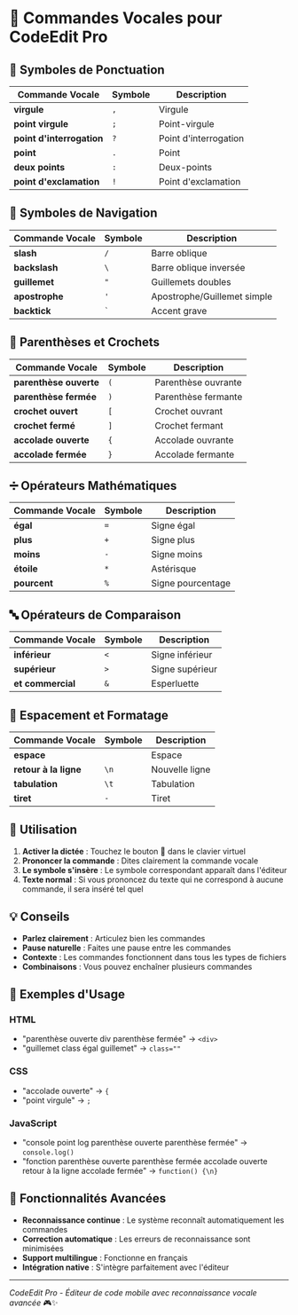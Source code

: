 # 🎤 Commandes Vocales pour CodeEdit Pro

## 📝 Symboles de Ponctuation

| Commande Vocale | Symbole | Description |
|----------------|---------|-------------|
| **virgule** | `,` | Virgule |
| **point virgule** | `;` | Point-virgule |
| **point d'interrogation** | `?` | Point d'interrogation |
| **point** | `.` | Point |
| **deux points** | `:` | Deux-points |
| **point d'exclamation** | `!` | Point d'exclamation |

## 🔗 Symboles de Navigation

| Commande Vocale | Symbole | Description |
|----------------|---------|-------------|
| **slash** | `/` | Barre oblique |
| **backslash** | `\` | Barre oblique inversée |
| **guillemet** | `"` | Guillemets doubles |
| **apostrophe** | `'` | Apostrophe/Guillemet simple |
| **backtick** | `` ` `` | Accent grave |

## 📐 Parenthèses et Crochets

| Commande Vocale | Symbole | Description |
|----------------|---------|-------------|
| **parenthèse ouverte** | `(` | Parenthèse ouvrante |
| **parenthèse fermée** | `)` | Parenthèse fermante |
| **crochet ouvert** | `[` | Crochet ouvrant |
| **crochet fermé** | `]` | Crochet fermant |
| **accolade ouverte** | `{` | Accolade ouvrante |
| **accolade fermée** | `}` | Accolade fermante |

## ➗ Opérateurs Mathématiques

| Commande Vocale | Symbole | Description |
|----------------|---------|-------------|
| **égal** | `=` | Signe égal |
| **plus** | `+` | Signe plus |
| **moins** | `-` | Signe moins |
| **étoile** | `*` | Astérisque |
| **pourcent** | `%` | Signe pourcentage |

## 🔤 Opérateurs de Comparaison

| Commande Vocale | Symbole | Description |
|----------------|---------|-------------|
| **inférieur** | `<` | Signe inférieur |
| **supérieur** | `>` | Signe supérieur |
| **et commercial** | `&` | Esperluette |

## 📏 Espacement et Formatage

| Commande Vocale | Symbole | Description |
|----------------|---------|-------------|
| **espace** | ` ` | Espace |
| **retour à la ligne** | `\n` | Nouvelle ligne |
| **tabulation** | `\t` | Tabulation |
| **tiret** | `-` | Tiret |

## 🎯 Utilisation

1. **Activer la dictée** : Touchez le bouton 🎤 dans le clavier virtuel
2. **Prononcer la commande** : Dites clairement la commande vocale
3. **Le symbole s'insère** : Le symbole correspondant apparaît dans l'éditeur
4. **Texte normal** : Si vous prononcez du texte qui ne correspond à aucune commande, il sera inséré tel quel

## 💡 Conseils

- **Parlez clairement** : Articulez bien les commandes
- **Pause naturelle** : Faites une pause entre les commandes
- **Contexte** : Les commandes fonctionnent dans tous les types de fichiers
- **Combinaisons** : Vous pouvez enchaîner plusieurs commandes

## 🔧 Exemples d'Usage

### HTML
- "parenthèse ouverte div parenthèse fermée" → `<div>`
- "guillemet class égal guillemet" → `class=""`

### CSS
- "accolade ouverte" → `{`
- "point virgule" → `;`

### JavaScript
- "console point log parenthèse ouverte parenthèse fermée" → `console.log()`
- "fonction parenthèse ouverte parenthèse fermée accolade ouverte retour à la ligne accolade fermée" → `function() {\n}`

## 🚀 Fonctionnalités Avancées

- **Reconnaissance continue** : Le système reconnaît automatiquement les commandes
- **Correction automatique** : Les erreurs de reconnaissance sont minimisées
- **Support multilingue** : Fonctionne en français
- **Intégration native** : S'intègre parfaitement avec l'éditeur

---

*CodeEdit Pro - Éditeur de code mobile avec reconnaissance vocale avancée* 🎮✨ 